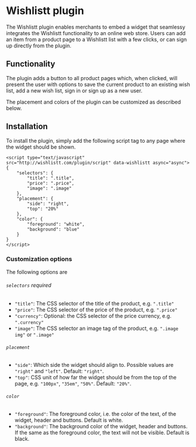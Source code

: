 # Wishlistt plugin

The Wishlistt plugin enables merchants to embed a widget that seamlessy integrates the Wishlistt functionality to an online web store. Users can add an item from a product page to a Wishlistt list with a few clicks, or can sign up directly from the plugin.

## Functionality
The plugin adds a button to all product pages which, when clicked, will present the user with options to save the current product to an existing wish list, add a new wish list, sign in or sign up as a new user.

The placement and colors of the plugin can be customized as described below.

## Installation
To install the plugin, simply add the following script tag to any page where the widget should be shown.

    <script type="text/javascript" src="http://wishlistt.com/plugin/script" data-wishlistt async="async">
    {
        "selectors": {
            "title": ".title",
            "price": ".price",
            "image": ".image"
        },
        "placement": {
            "side": "right",
            "top": "20%"
        },
        "color": {
            "foreground": "white",
            "background": "blue"
        }
    }
    </script>

### Customization options
The following options are

###### `selectors` required

- `"title"`: The CSS selector of the title of the product, e.g. `".title"`
- `"price"`: The CSS selector of the price of the product, e.g. `".price"`
- `"currency"`: Optional: the CSS selector of the price currency, e.g. `".currency"`
- `"image"`: The CSS selector an image tag of the product, e.g. `".image img"` or `".image"`

###### `placement`

- `"side"`: Which side the widget should align to. Possible values are `"right"` and `"left"`. Default: `"right"`.
- `"top"`: CSS unit of how far the widget should be from the top of the page, e.g. `"100px"`, `"35em"`, `"50%"`. Default: `"20%"`.

###### `color`

- `"foreground"`: The foreground color, i.e. the color of the text, of the widget, header and buttons. Default is white.
- `"background"`: The background color of the widget, header and buttons. If the same as the foreground color, the text will not be visible. Default is black.
